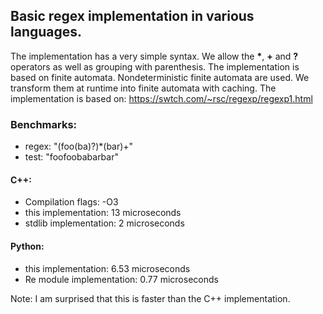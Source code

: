 ## Basic regex implementation in various languages.

The implementation has a very simple syntax. We allow the __*__, __+__ and __?__ operators as well as grouping with parenthesis.
The implementation is based on finite automata. Nondeterministic finite automata are used. We transform them at runtime into finite automata with caching.
The implementation is based on: https://swtch.com/~rsc/regexp/regexp1.html

### Benchmarks:

* regex: "(foo(ba)?)*(bar)+"
* test: "foofoobabarbar"

#### C++:
* Compilation flags: -O3
* this implementation: 13 microseconds
* stdlib implementation: 2 microseconds

#### Python: 
* this implementation: 6.53 microseconds
* Re module implementation: 0.77 microseconds

Note: I am surprised that this is faster than the C++ implementation.
